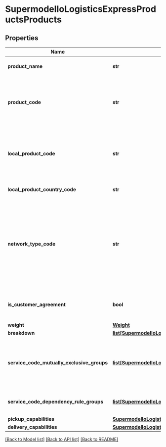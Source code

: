 # SupermodelIoLogisticsExpressProductsProducts

## Properties
Name | Type | Description | Notes
------------ | ------------- | ------------- | -------------
**product_name** | **str** | DHL Express product - Global Product Name | [optional] 
**product_code** | **str** | This is the global DHL Express product code for which the delivery is feasible respecting the input data from the request. | [optional] 
**local_product_code** | **str** | This is the local DHL Express product code for which the delivery is feasible respecting the input data from the request. | [optional] 
**local_product_country_code** | **str** | The country code for the local service used | [optional] 
**network_type_code** | **str** | The NetworkTypeCode element indicates the product belongs to the Day Definite (DD) or Time Definite (TD) network.&lt;BR&gt;            Possible Values;&lt;BR&gt;            DD: Day Definite product&lt;BR&gt;            TD: Time Definite product | [optional] 
**is_customer_agreement** | **bool** | Indicator that the product only can be offered to customers with prior agreement. | [optional] 
**weight** | [**Weight**](Weight.md) |  | [optional] 
**breakdown** | [**list[SupermodelIoLogisticsExpressProductsBreakdown]**](SupermodelIoLogisticsExpressProductsBreakdown.md) |  | [optional] 
**service_code_mutually_exclusive_groups** | [**list[SupermodelIoLogisticsExpressProductsServiceCodeMutuallyExclusiveGroups]**](SupermodelIoLogisticsExpressProductsServiceCodeMutuallyExclusiveGroups.md) | Group of serviceCodes that are mutually exclusive.  Only one serviceCode among the list must be applied for a shipment | [optional] 
**service_code_dependency_rule_groups** | [**list[SupermodelIoLogisticsExpressProductsServiceCodeDependencyRuleGroups]**](SupermodelIoLogisticsExpressProductsServiceCodeDependencyRuleGroups.md) | Dependency rule groups for a particular serviceCode. | [optional] 
**pickup_capabilities** | [**SupermodelIoLogisticsExpressProductsPickupCapabilities**](SupermodelIoLogisticsExpressProductsPickupCapabilities.md) |  | [optional] 
**delivery_capabilities** | [**SupermodelIoLogisticsExpressProductsDeliveryCapabilities**](SupermodelIoLogisticsExpressProductsDeliveryCapabilities.md) |  | [optional] 

[[Back to Model list]](../README.md#documentation-for-models) [[Back to API list]](../README.md#documentation-for-api-endpoints) [[Back to README]](../README.md)

